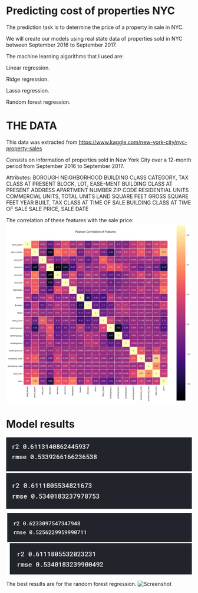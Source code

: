# Predicting cost of properties NYC

The prediction task is to determine the price of a property in sale in NYC.

We will create our models using real state data  of properties sold in NYC between  September 2016 to September 2017.

The machine learning  algorithms that I used are:

Linear regression.

Ridge regression.

Lasso regression.

Random forest regression.

# THE DATA 

This data was extracted from 
https://www.kaggle.com/new-york-city/nyc-property-sales

Consists on information of properties sold in New York City over a 12-month period from September 2016 to September 2017. 

Attributes: 
BOROUGH 
NEIGHBORHOOD
BUILDING CLASS CATEGORY,
TAX CLASS AT PRESENT 
BLOCK,
LOT,
EASE-MENT
BUILDING CLASS AT PRESENT
ADDRESS 
APARTMENT NUMBER
ZIP CODE
RESIDENTIAL UNITS
COMMERCIAL UNITS,
TOTAL UNITS
LAND SQUARE FEET
GROSS SQUARE FEET
YEAR BUILT,
TAX CLASS AT TIME OF SALE
BUILDING CLASS AT TIME OF SALE
SALE PRICE,
SALE DATE

The correlation of these features with the sale price:
![Screenshot](corrplot.png)

# Model results

![Screenshot](lasso.png)
![Screenshot](linear.png)
![Screenshot](randomforest.png)
![Screenshot](ridge.png)

The best results are for the random forest regression.
![Screenshot](screenshot.png)
